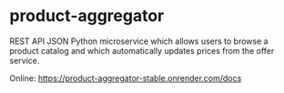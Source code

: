 # product-aggregator
REST API JSON Python microservice which allows users to browse a product catalog and which automatically updates prices from the offer service.

Online: https://product-aggregator-stable.onrender.com/docs
